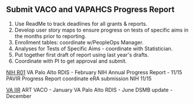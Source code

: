 ## Submit VACO and VAPAHCS Progress Report

1. Use ReadMe to track deadlines for all grants & reports.
2. Develop user story maps to ensure progress on tests of specific aims in the months prior to reporting.
3. Enrollment tables: coordinate w/PeopleOps Manager.
4.  Analyses for Tests of Specific Aims - coordinate with Statistician.
5.  Put together first draft of report using last year's drafts.
6.  Coordinate with PI to get approval and submit.

[NIH R01](https://github.com/lzim/research/tree/master/r01)
VA Palo Alto RDIS - February
NIH Annual Progress Report -  11/15
PAVIR Progress Report coordinate eRA submission NIH 11/15 


[VA IIR](https://github.com/lzim/research/tree/master/iir) 
ART VACO - January
VA Palo Alto RDIS - June 
DSMB update - December 
